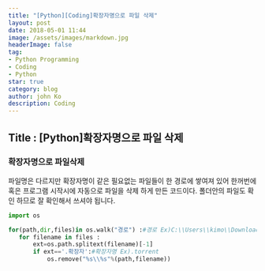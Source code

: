 ```yaml
---
title: "[Python][Coding]확장자명으로 파일 삭제"
layout: post
date: 2018-05-01 11:44
image: /assets/images/markdown.jpg
headerImage: false
tag:
- Python Programming
- Coding
- Python
star: true
category: blog
author: john Ko
description: Coding
---
```


## Title : [Python]확장자명으로 파일 삭제



### 확장자명으로 파일삭제 

파일명은 다르지만 확장자명이 같은 필요없는 파일들이 한 경로에 쌓여져 있어  한꺼번에 혹은 프로그램 시작시에 자동으로 파일을 삭제 하게 만든 코드이다. 폴더안의 파일도 확인 하므로 잘 확인해서 쓰셔야 됩니다.

 ```python
import os

for(path,dir,files)in os.walk("경로") :#경로 Ex)C:\\Users\\kimo\\Downloads
    for filename in files :
        ext=os.path.splitext(filename)[-1]
        if ext=='.확장자':#확장자명 Ex).torrent
            os.remove("%s\\%s"%(path,filename))
 ```









